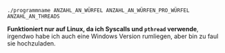 `./programmname ANZAHL_AN_WÜRFEL ANZAHL_AN_WÜRFEN_PRO_WÜRFEL ANZAHL_AN_THREADS`

**Funktioniert nur auf Linux, da ich Syscalls und `pthread` verwende**, irgendwo habe ich auch eine Windows Version rumliegen, aber bin zu faul sie hochzuladen.
